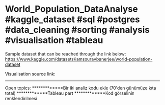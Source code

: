 # World_Population_DataAnalyse #kaggle_dataset #sql #postgres #data_cleaning #sorting #analysis #visualisation #tableau

Sample dataset that can be reached through the link below:
https://www.kaggle.com/datasets/iamsouravbanerjee/world-population-dataset

Visualisation source link:
*************

Open topics:
*************Bir iki analiz kodu ekle (70'den günümüze kıta total)
*************Tableau part
*************Kod görselinin renklendirilmesi
